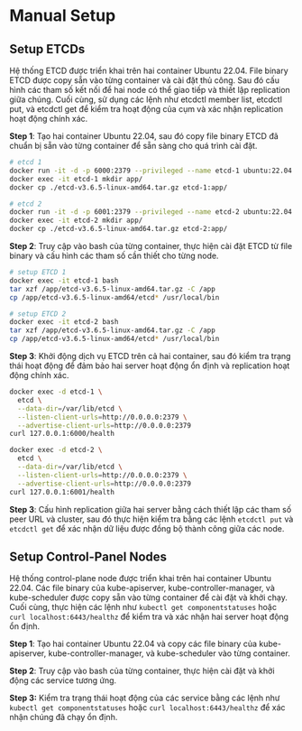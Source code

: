 # Manual Setup

## Setup ETCDs

Hệ thống ETCD được triển khai trên hai container Ubuntu 22.04. File binary ETCD được copy sẵn vào từng container và cài đặt thủ công. Sau đó cấu hình các tham số kết nối để hai node có thể giao tiếp và thiết lập replication giữa chúng. Cuối cùng, sử dụng các lệnh như etcdctl member list, etcdctl put, và etcdctl get để kiểm tra hoạt động của cụm và xác nhận replication hoạt động chính xác.

**Step 1**: Tạo hai container Ubuntu 22.04, sau đó copy file binary ETCD đã chuẩn bị sẵn vào từng container để sẵn sàng cho quá trình cài đặt.
```bash
# etcd 1
docker run -it -d -p 6000:2379 --privileged --name etcd-1 ubuntu:22.04
docker exec -it etcd-1 mkdir app/
docker cp ./etcd-v3.6.5-linux-amd64.tar.gz etcd-1:app/

# etcd 2
docker run -it -d -p 6001:2379 --privileged --name etcd-2 ubuntu:22.04
docker exec -it etcd-2 mkdir app/
docker cp ./etcd-v3.6.5-linux-amd64.tar.gz etcd-2:app/
```

**Step 2**: Truy cập vào bash của từng container, thực hiện cài đặt ETCD từ file binary và cấu hình các tham số cần thiết cho từng node.

```bash
# setup ETCD 1
docker exec -it etcd-1 bash
tar xzf /app/etcd-v3.6.5-linux-amd64.tar.gz -C /app
cp /app/etcd-v3.6.5-linux-amd64/etcd* /usr/local/bin

# setup ETCD 2
docker exec -it etcd-2 bash
tar xzf /app/etcd-v3.6.5-linux-amd64.tar.gz -C /app
cp /app/etcd-v3.6.5-linux-amd64/etcd* /usr/local/bin
```

**Step 3**: Khởi động dịch vụ ETCD trên cả hai container, sau đó kiểm tra trạng thái hoạt động để đảm bảo hai server hoạt động ổn định và replication hoạt động chính xác.

```bash
docker exec -d etcd-1 \
  etcd \
  --data-dir=/var/lib/etcd \
  --listen-client-urls=http://0.0.0.0:2379 \
  --advertise-client-urls=http://0.0.0.0:2379
curl 127.0.0.1:6000/health

docker exec -d etcd-2 \
  etcd \
  --data-dir=/var/lib/etcd \
  --listen-client-urls=http://0.0.0.0:2379 \
  --advertise-client-urls=http://0.0.0.0:2379
curl 127.0.0.1:6001/health
```

**Step 3**: Cấu hình replication giữa hai server bằng cách thiết lập các tham số peer URL và cluster, sau đó thực hiện kiểm tra bằng các lệnh `etcdctl put` và `etcdctl get` để xác nhận dữ liệu được đồng bộ thành công giữa các node.

## Setup Control-Panel Nodes

Hệ thống control-plane node được triển khai trên hai container Ubuntu 22.04. Các file binary của kube-apiserver, kube-controller-manager, và kube-scheduler được copy sẵn vào từng container để cài đặt và khởi chạy. Cuối cùng, thực hiện các lệnh như `kubectl get componentstatuses` hoặc `curl localhost:6443/healthz` để kiểm tra và xác nhận hai server hoạt động ổn định.

**Step 1**: Tạo hai container Ubuntu 22.04 và copy các file binary của kube-apiserver, kube-controller-manager, và kube-scheduler vào từng container.

**Step 2**: Truy cập vào bash của từng container, thực hiện cài đặt và khởi động các service tương ứng.

**Step 3:** Kiểm tra trạng thái hoạt động của các service bằng các lệnh như `kubectl get componentstatuses` hoặc `curl localhost:6443/healthz` để xác nhận chúng đã chạy ổn định.
